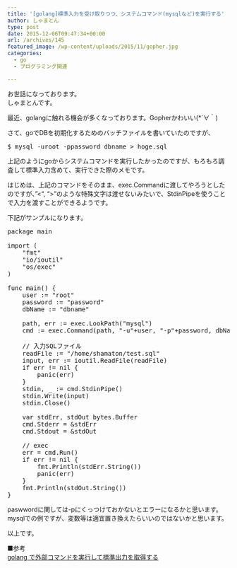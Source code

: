 ```yaml
---
title: '[golang]標準入力を受け取りつつ、システムコマンド(mysqlなど)を実行する'
author: しゃまとん
type: post
date: 2015-12-06T09:47:34+00:00
url: /archives/145
featured_image: /wp-content/uploads/2015/11/gopher.jpg
categories:
  - go
  - プログラミング関連

---
```

お世話になっております。  
しゃまとんです。

最近、golangに触れる機会が多くなっております。Gopherかわいい(*´∀｀)

さて、goでDBを初期化するためのバッチファイルを書いていたのですが、

<pre class="brush: bash; gutter: true">$ mysql -uroot -ppassword dbname &gt; hoge.sql</pre>

上記のようにgoからシステムコマンドを実行したかったのですが、もろもろ調査して標準入力含めて、実行できた際のメモです。

はじめは、上記のコマンドをそのまま、exec.Commandに渡してやろうとしたのですが、&#8221;<&#8220;, &#8220;>&#8221;のような特殊文字は渡せないみたいで、StdinPipeを使うことで入力を渡すことができるようです。

下記がサンプルになります。

<pre class="brush: text; gutter: true">package main

import (
	"fmt"
	"io/ioutil"
	"os/exec"
)

func main() {
	user := "root"
	password := "password"
	dbName := "dbname"

	path, err := exec.LookPath("mysql")
	cmd := exec.Command(path, "-u"+user, "-p"+password, dbName)

	// 入力SQLファイル
	readFile := "/home/shamaton/test.sql"
	input, err := ioutil.ReadFile(readFile)
	if err != nil {
		panic(err)
	}
	stdin, _ := cmd.StdinPipe()
	stdin.Write(input)
	stdin.Close()

	var stdErr, stdOut bytes.Buffer
	cmd.Stderr = &stdErr
	cmd.Stdout = &stdOut

	// exec
	err = cmd.Run()
	if err != nil {
		fmt.Println(stdErr.String())
		panic(err)
	}
	fmt.Println(stdOut.String())
}</pre>

paswwordに関しては-pにくっつけておかないとエラーになるかと思います。  
mysqlでの例ですが、変数等は適宜置き換えたらいいのではないかと思います。

以上です。

■参考  
<a href="http://tkuchiki.hatenablog.com/entry/2014/11/10/123447" target="_blank">golang で外部コマンドを実行して標準出力を取得する</a>